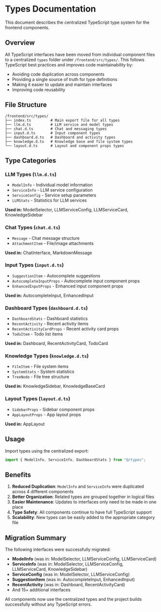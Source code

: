 # Types Documentation

This document describes the centralized TypeScript type system for the frontend components.

## Overview

All TypeScript interfaces have been moved from individual component files to a centralized `types` folder under `/frontend/src/types/`. This follows TypeScript best practices and improves code maintainability by:

- Avoiding code duplication across components
- Providing a single source of truth for type definitions
- Making it easier to update and maintain interfaces
- Improving code reusability

## File Structure

```
/frontend/src/types/
├── index.ts         # Main export file for all types
├── llm.d.ts         # LLM service and model types
├── chat.d.ts        # Chat and messaging types
├── input.d.ts       # Input component types
├── dashboard.d.ts   # Dashboard and activity types
├── knowledge.d.ts   # Knowledge base and file system types
└── layout.d.ts      # Layout and component props types
```

## Type Categories

### LLM Types (`llm.d.ts`)
- `ModelInfo` - Individual model information
- `ServiceInfo` - LLM service configuration
- `ServiceConfig` - Service setup parameters
- `LLMStats` - Statistics for LLM services

**Used in:** ModelSelector, LLMServiceConfig, LLMServiceCard, KnowledgeSidebar

### Chat Types (`chat.d.ts`)
- `Message` - Chat message structure
- `AttachmentItem` - File/image attachments

**Used in:** ChatInterface, MarkdownMessage

### Input Types (`input.d.ts`)
- `SuggestionItem` - Autocomplete suggestions
- `AutocompleteInputProps` - Autocomplete input component props
- `EnhancedInputProps` - Enhanced input component props

**Used in:** AutocompleteInput, EnhancedInput

### Dashboard Types (`dashboard.d.ts`)
- `DashboardStats` - Dashboard statistics
- `RecentActivity` - Recent activity items
- `RecentActivityCardProps` - Recent activity card props
- `TodoItem` - Todo list items

**Used in:** Dashboard, RecentActivityCard, TodoCard

### Knowledge Types (`knowledge.d.ts`)
- `FileItem` - File system items
- `SystemStats` - System statistics
- `TreeNode` - File tree structure

**Used in:** KnowledgeSidebar, KnowledgeBaseCard

### Layout Types (`layout.d.ts`)
- `SidebarProps` - Sidebar component props
- `AppLayoutProps` - App layout props

**Used in:** AppLayout

## Usage

Import types using the centralized export:

```typescript
import { ModelInfo, ServiceInfo, DashboardStats } from "@/types";
```

## Benefits

1. **Reduced Duplication**: `ModelInfo` and `ServiceInfo` were duplicated across 4 different components
2. **Better Organization**: Related types are grouped together in logical files
3. **Easier Maintenance**: Updates to interfaces only need to be made in one place
4. **Type Safety**: All components continue to have full TypeScript support
5. **Scalability**: New types can be easily added to the appropriate category file

## Migration Summary

The following interfaces were successfully migrated:

- **ModelInfo** (was in: ModelSelector, LLMServiceConfig, LLMServiceCard)
- **ServiceInfo** (was in: ModelSelector, LLMServiceConfig, LLMServiceCard, KnowledgeSidebar)
- **ServiceConfig** (was in: ModelSelector, LLMServiceConfig)
- **SuggestionItem** (was in: AutocompleteInput, EnhancedInput)
- **RecentActivity** (was in: Dashboard, RecentActivityCard)
- And 15+ additional interfaces

All components now use the centralized types and the project builds successfully without any TypeScript errors.
